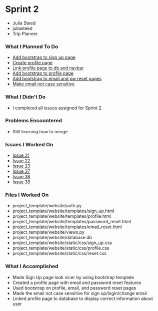 # Sprint 2
- Julia Steed
- juliasteed
- Trip Planner

### What I Planned To Do
- [Add bootstrap to sign up page](https://github.com/jrichcodes/Website-Project-Code/issues/21)
- [Create profile page](https://github.com/jrichcodes/Website-Project-Code/issues/22)
- [Link profile page to db and navbar](https://github.com/jrichcodes/Website-Project-Code/issues/23)
- [Add bootstrap to profile page](https://github.com/jrichcodes/Website-Project-Code/issues/37)
- [Add bootstrap to email and pw reset pages](https://github.com/jrichcodes/Website-Project-Code/issues/38)
- [Make email not case sensitive](https://github.com/jrichcodes/Website-Project-Code/issues/39)

### What I Didn't Do
- I completed all issues assigned for Sprint 2.

### Problems Encountered
- Still learning how to merge

### Issues I Worked On
- [Issue 21](https://github.com/jrichcodes/Website-Project-Code/issues/21)
- [Issue 22](https://github.com/jrichcodes/Website-Project-Code/issues/22)
- [Issue 23](https://github.com/jrichcodes/Website-Project-Code/issues/23)
- [Issue 37](https://github.com/jrichcodes/Website-Project-Code/issues/37)
- [Issue 38](https://github.com/jrichcodes/Website-Project-Code/issues/38)
- [Issue 39](https://github.com/jrichcodes/Website-Project-Code/issues/39)

### Files I Worked On
- project_template/website/auth.py
- project_template/website/templates/sign_up.html
- project_template/website/templates/profile.html
- project_template/website/templates/password_reset.html
- project_template/website/templates/email_reset.html
- project_template/website/views.py
- project_template/website/database.db
- project_template/website/static/css/sign_up.css
- project_template/website/static/css/profile.css
- project_template/website/static/css/reset.css

### What I Accomplished
- Made Sign Up page look nicer by using bootstrap template
- Created a profile page with email and password reset features
- Used bootstrap on profile, email, and password reset pages
- Made the email not case sensitive for sign up/login/change email
- Linked profile page to database to display correct information about user